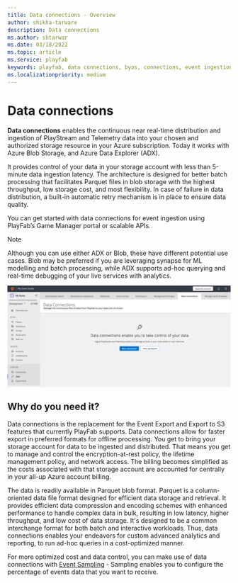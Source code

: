 ```yaml
---
title: Data connections - Overview
author: shikha-tarware
description: Data connections
ms.author: shtarwar
ms.date: 03/18/2022
ms.topic: article
ms.service: playfab
keywords: playfab, data connections, byos, connections, event ingestion
ms.localizationpriority: medium
---
```


# Data connections

**Data connections** enables the continuous near real-time distribution and ingestion of PlayStream and Telemetry data into your chosen and authorized storage resource in your Azure subscription. Today it works with Azure Blob Storage, and Azure Data Explorer (ADX).

It provides control of your data in your storage account with less than 5-minute data ingestion latency. The architecture is designed for better batch processing that facilitates Parquet files in blob storage with the highest throughput, low storage cost, and most flexibility. In case of failure in data distribution, a built-in automatic retry mechanism is in place to ensure data quality. 

You can get started with data connections for event ingestion using PlayFab’s Game Manager portal or scalable APIs.

> [!Note]
> Although you can use either ADX or Blob, these have different potential use cases. Blob may be preferred if you are leveraging synapse for ML modelling and batch processing, while ADX supports ad-hoc querying and real-time debugging of your live services with analytics. 

![Screenshot of data connections Overview](media/data-connections-overview.png "Data Connections Overview") 

## Why do you need it? 

Data connections is the replacement for the Event Export and Export to S3 features that currently PlayFab supports. Data connections allow for faster export in preferred formats for offline processing. You get to bring your storage account for data to be ingested and distributed. That means you get to manage and control the encryption-at-rest policy, the lifetime management policy, and network access. The billing becomes simplified as the costs associated with that storage account are accounted for centrally in your all-up Azure account billing.  

The data is readily available in Parquet blob format. Parquet is a column-oriented data file format designed for efficient data storage and retrieval. It provides efficient data compression and encoding schemes with enhanced performance to handle complex data in bulk, resulting in low latency, higher throughput, and low cost of data storage. It's designed to be a common interchange format for both batch and interactive workloads. Thus, data connections enables your endeavors for custom advanced analytics and reporting, to run ad-hoc queries in a cost-optimized manner.

For more optimized cost and data control, you can make use of data connections with [Event Sampling](../manage-events-with-sampling/index.md) - Sampling enables you to configure the percentage of events data that you want to receive.
